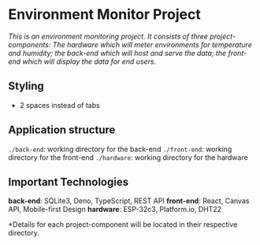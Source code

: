 # Environment Monitor Project

*This is an environment monitoring project. It consists of three project-components: The hardware which will meter environments for temperature and humidity; the back-end which will host and serve the data; the front-end which will display the data for end users.*

## Styling
* 2 spaces instead of tabs

## Application structure

`./back-end`: working directory for the back-end
`./front-end`: working directory for the front-end
`./hardware`: working directory for the hardware

## Important Technologies

**back-end**: SQLite3, Deno, TypeScript, REST API
**front-end**: React, Canvas API, Mobile-first Design
**hardware**: ESP-32c3, Platform.io, DHT22

*Details for each project-component will be located in their respective directory.
